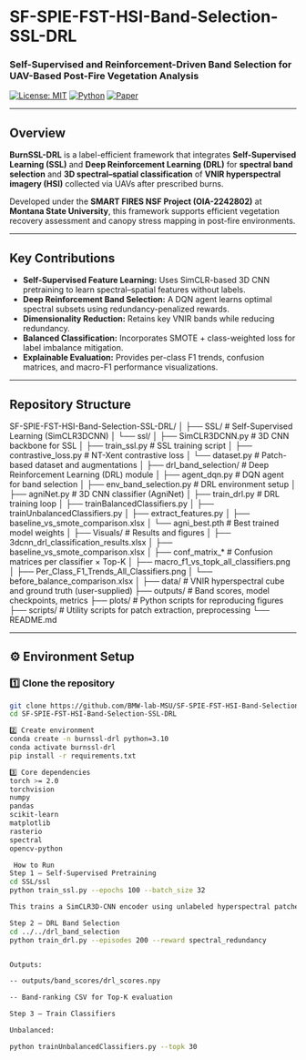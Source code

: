# SF-SPIE-FST-HSI-Band-Selection-SSL-DRL

### Self-Supervised and Reinforcement-Driven Band Selection for UAV-Based Post-Fire Vegetation Analysis

[![License: MIT](https://img.shields.io/badge/License-MIT-yellow.svg)](LICENSE)
[![Python](https://img.shields.io/badge/Python-3.10+-blue.svg)]()
[![Paper](https://img.shields.io/badge/Paper-SPIE%202025%20(MLSP)-green.svg)]()

---

##  Overview

**BurnSSL-DRL** is a label-efficient framework that integrates **Self-Supervised Learning (SSL)** and **Deep Reinforcement Learning (DRL)** for **spectral band selection** and **3D spectral–spatial classification** of **VNIR hyperspectral imagery (HSI)** collected via UAVs after prescribed burns.  

Developed under the **SMART FIRES NSF Project (OIA-2242802)** at **Montana State University**, this framework supports efficient vegetation recovery assessment and canopy stress mapping in post-fire environments.

---

## Key Contributions

- **Self-Supervised Feature Learning:** Uses SimCLR-based 3D CNN pretraining to learn spectral–spatial features without labels.  
- **Deep Reinforcement Band Selection:** A DQN agent learns optimal spectral subsets using redundancy-penalized rewards.  
- **Dimensionality Reduction:** Retains key VNIR bands while reducing redundancy.  
- **Balanced Classification:** Incorporates SMOTE + class-weighted loss for label imbalance mitigation.  
- **Explainable Evaluation:** Provides per-class F1 trends, confusion matrices, and macro-F1 performance visualizations.

---

## Repository Structure

SF-SPIE-FST-HSI-Band-Selection-SSL-DRL/
│
├── SSL/ # Self-Supervised Learning (SimCLR3DCNN)
│ └── ssl/
│ ├── SimCLR3DCNN.py # 3D CNN backbone for SSL
│ ├── train_ssl.py # SSL training script
│ ├── contrastive_loss.py # NT-Xent contrastive loss
│ └── dataset.py # Patch-based dataset and augmentations
│
├── drl_band_selection/ # Deep Reinforcement Learning (DRL) module
│ ├── agent_dqn.py # DQN agent for band selection
│ ├── env_band_selection.py # DRL environment setup
│ ├── agniNet.py # 3D CNN classifier (AgniNet)
│ ├── train_drl.py # DRL training loop
│ ├── trainBalancedClassifiers.py
│ ├── trainUnbalancedClassifiers.py
│ ├── extract_features.py
│ ├── baseline_vs_smote_comparison.xlsx
│ └── agni_best.pth # Best trained model weights
│
├── Visuals/ # Results and figures
│ ├── 3dcnn_drl_classification_results.xlsx
│ ├── baseline_vs_smote_comparison.xlsx
│ ├── conf_matrix_* # Confusion matrices per classifier × Top-K
│ ├── macro_f1_vs_topk_all_classifiers.png
│ ├── Per_Class_F1_Trends_All_Classifiers.png
│ └── before_balance_comparison.xlsx
│
├── data/ # VNIR hyperspectral cube and ground truth (user-supplied)
├── outputs/ # Band scores, model checkpoints, metrics
├── plots/ # Python scripts for reproducing figures
├── scripts/ # Utility scripts for patch extraction, preprocessing
└── README.md


---

## ⚙️ Environment Setup

### 1️⃣ Clone the repository
```bash
git clone https://github.com/BMW-lab-MSU/SF-SPIE-FST-HSI-Band-Selection-SSL-DRL.git
cd SF-SPIE-FST-HSI-Band-Selection-SSL-DRL

2️⃣ Create environment
conda create -n burnssl-drl python=3.10
conda activate burnssl-drl
pip install -r requirements.txt

3️⃣ Core dependencies
torch >= 2.0
torchvision
numpy
pandas
scikit-learn
matplotlib
rasterio
spectral
opencv-python

 How to Run
Step 1 – Self-Supervised Pretraining
cd SSL/ssl
python train_ssl.py --epochs 100 --batch_size 32

This trains a SimCLR3D-CNN encoder using unlabeled hyperspectral patches.

Step 2 – DRL Band Selection
cd ../../drl_band_selection
python train_drl.py --episodes 200 --reward spectral_redundancy


Outputs:

-- outputs/band_scores/drl_scores.npy

-- Band-ranking CSV for Top-K evaluation

Step 3 – Train Classifiers

Unbalanced:

python trainUnbalancedClassifiers.py --topk 30


